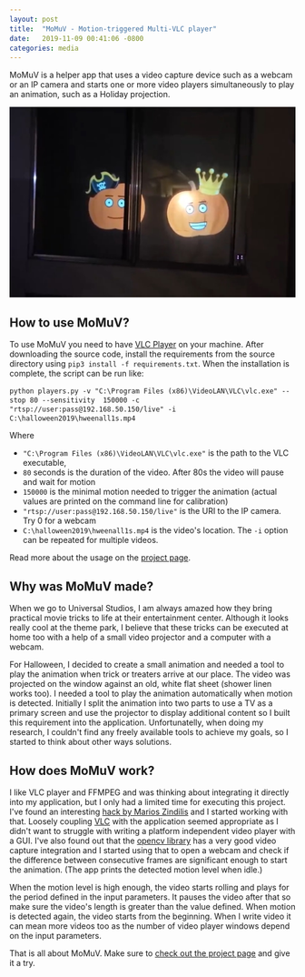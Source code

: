 ```yaml
---
layout: post
title:  "MoMuV - Motion-triggered Multi-VLC player"
date:   2019-11-09 00:41:06 -0800
categories: media 
---
```

MoMuV is a helper app that uses a video capture device such as a webcam or an IP camera and starts one or more video players simultaneously to play an animation, such as a Holiday projection.

![Halloween projection](/images/momuv-window.jpg)

## How to use MoMuV?

To use MoMuV you need to have [VLC Player](https://www.videolan.org/vlc/index.html) on your machine. 
After downloading the source code, install the requirements from the source directory using `pip3 install -f requirements.txt`. When the installation is complete, the script can be run like:
```
python players.py -v "C:\Program Files (x86)\VideoLAN\VLC\vlc.exe" --stop 80 --sensitivity  150000 -c "rtsp://user:pass@192.168.50.150/live" -i C:\halloween2019\hweenall1s.mp4
```
Where 
- `"C:\Program Files (x86)\VideoLAN\VLC\vlc.exe"` is the path to the VLC executable, 
- `80` seconds is the duration of the video. After 80s the video will pause and wait for motion
- `150000` is the minimal motion needed to trigger the animation (actual values are printed on the command line for calibration)
- `"rtsp://user:pass@192.168.50.150/live"`
is the URI to the IP camera. Try 0 for a webcam
- `C:\halloween2019\hweenall1s.mp4` is the video's location. The `-i` option can be repeated for multiple videos.

Read more about the usage on the [project page](https://github.com/djlancelot/momuv).

## Why was MoMuV made?
When we go to Universal Studios, I am always amazed how they bring practical movie tricks to life at their entertainment center. Although it looks really cool at the theme park, I believe that these tricks can be executed at home too with a help of a small video projector and a computer with a webcam. 

For Halloween, I decided to create a small animation and needed a tool to play the animation when trick or treaters arrive at our place. The video was projected on the window against an old, white flat sheet (shower linen works too). I needed a tool to play the animation automatically when motion is detected. Initially I split the animation into two parts to use a TV as a primary screen and use the projector to display additional content so I built this requirement into the application.
Unfortunatelly, when doing my research, I couldn't find any freely available tools to achieve my goals, so I started to think about other ways solutions.

## How does MoMuV work?
 I like VLC player and FFMPEG and was thinking about integrating it directly into my application, but I only had a limited time for executing this project. I've found an interesting [hack by Marios Zindilis](https://zindilis.com/blog/2016/10/23/control-vlc-with-python.html) and I started working with that. Loosely coupling [VLC](https://www.videolan.org/vlc/index.html) with the application seemed appropriate as I didn't want to struggle with writing a platform independent video player with a GUI. I've also found out that the [opencv library](https://opencv-python-tutroals.readthedocs.io/en/latest/py_tutorials/py_tutorials.html) has a very good video capture integration and I started using that to open a webcam and check if the difference between consecutive frames are significant enough to start the animation. (The app prints the detected motion level when idle.) 

When the motion level is high enough, the video starts rolling and plays for the period defined in the input parameters. It pauses the video after that so make sure the video's length is greater than the value defined. When motion is detected again, the video starts from the beginning. When I write video it can mean more videos too as the number of video player windows depend on the input parameters. 

That is all about MoMuV. Make sure to [check out the project page](https://github.com/djlancelot/momuv) and give it a try.
